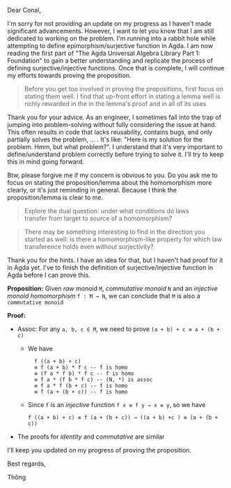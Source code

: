 Dear Conal,

I'm sorry for not providing an update on my progress as I haven't made
significant advancements. However, I want to let you know that I am
still dedicated to working on the problem. I'm running into a rabbit
hole while attempting to define epimorphism/surjective function in Agda.
I am now reading the first part of "The Agda Universal Algebra Library
Part 1: Foundation" to gain a better understanding and replicate the
process of defining surjective/injective functions. Once that is
complete, I will continue my efforts towards proving the proposition.

> Before you get too involved in proving the propositions, first focus
> on stating them well. I find that up-front effort in stating a lemma
> well is richly rewarded in the in the lemma's proof and in all of its
> uses

Thank you for your advice. As an engineer, I sometimes fall into the
trap of jumping into problem-solving without fully considering the issue
at hand. This often results in code that lacks reusability, contains
bugs, and only partially solves the problem, ... . It's like: "Here is
my solution for the problem. Hmm, but what problem?". I understand that
it's very important to define/understand problem correctly before trying
to solve it. I'll try to keep this in mind going forward.

Btw, please forgive me if my concern is obvious to you. Do you ask me to
focus on stating the proposition/lemma about the homomorphism more
clearly, or it's just reminding in general. Because I think the
proposition/lemma is clear to me.

> Explore the dual question: under what conditions do laws transfer from
> target to source of a homomorphism?

> There may be something interesting to find in the direction you
> started as well: is there a homomorphism-like property for which law
> transference holds even without surjectivity?

Thank you for the hints. I have an idea for that, but I haven't had
proof for it in Agda yet. I've to finish the definition of
surjective/injective function in Agda before I can prove this.

**Proposition:** Given *raw* monoid `M`, *commutative monoid* `N` and an
*injective monoid homomorphism* `f : M → N`, we can conclude that `M` is
also a `commutative monoid`

**Proof:**

-   Assoc: For any `a, b, c ∈ M`, we need to prove
    `(a + b) + c ≡ a + (b + c)`
    -   We have

              f ((a + b) + c)
              ≡ f (a + b) * f c -- f is homo
              ≡ (f a * f b) * f c -- f is homo
              ≡ f a * (f b * f c) -- (N, *) is assoc
              ≡ f a * f (b + c) -- f is homo
              ≡ f (a + (b + c)) -- f is homo

    -   Since `f` is an *injective* function `f x ≡ f y → x ≡ y`, so we
        have

            f ((a + b) + c) ≡ f (a + (b + c)) → ((a + b) +c ) ≡ (a + (b + c))
-   The proofs for *identity* and *commutative* are similar

I'll keep you updated on my progress of proving the proposition.

Best regards,

Thông
